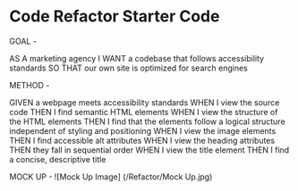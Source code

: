 # Code Refactor Starter Code

GOAL -

AS A marketing agency
I WANT a codebase that follows accessibility standards
SO THAT our own site is optimized for search engines

METHOD -

GIVEN a webpage meets accessibility standards
WHEN I view the source code
THEN I find semantic HTML elements
WHEN I view the structure of the HTML elements
THEN I find that the elements follow a logical structure independent of styling and positioning
WHEN I view the image elements
THEN I find accessible alt attributes
WHEN I view the heading attributes
THEN they fall in sequential order
WHEN I view the title element
THEN I find a concise, descriptive title

MOCK UP -
![Mock Up Image]
(/Refactor/Mock Up.jpg)